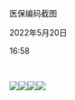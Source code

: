 医保编码截图

2022年5月20日

16:58

 

![](019_医保编码截图_000.png)![](019_医保编码截图_001.png)![](019_医保编码截图_002.png)![](019_医保编码截图_003.png)
